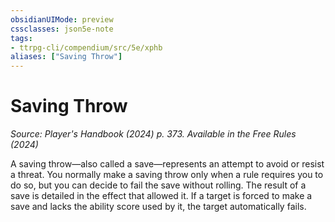 ```yaml
---
obsidianUIMode: preview
cssclasses: json5e-note
tags:
- ttrpg-cli/compendium/src/5e/xphb
aliases: ["Saving Throw"]
---
```

# Saving Throw
*Source: Player's Handbook (2024) p. 373. Available in the Free Rules (2024)* 

A saving throw—also called a save—represents an attempt to avoid or resist a threat. You normally make a saving throw only when a rule requires you to do so, but you can decide to fail the save without rolling. The result of a save is detailed in the effect that allowed it. If a target is forced to make a save and lacks the ability score used by it, the target automatically fails.